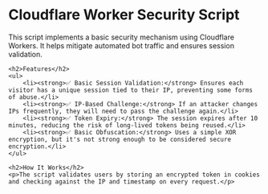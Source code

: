 <!DOCTYPE html>
<html lang="en">
<body>
    <h1>Cloudflare Worker Security Script</h1>
    <p>This script implements a basic security mechanism using Cloudflare Workers. It helps mitigate automated bot traffic and ensures session validation.</p>
    
    <h2>Features</h2>
    <ul>
        <li><strong>✅ Basic Session Validation:</strong> Ensures each visitor has a unique session tied to their IP, preventing some forms of abuse.</li>
        <li><strong>✅ IP-Based Challenge:</strong> If an attacker changes IPs frequently, they will need to pass the challenge again.</li>
        <li><strong>✅ Token Expiry:</strong> The session expires after 10 minutes, reducing the risk of long-lived tokens being reused.</li>
        <li><strong>✅ Basic Obfuscation:</strong> Uses a simple XOR encryption, but it's not strong enough to be considered secure encryption.</li>
    </ul>

    <h2>How It Works</h2>
    <p>The script validates users by storing an encrypted token in cookies and checking against the IP and timestamp on every request.</p>
</body>
</html>
